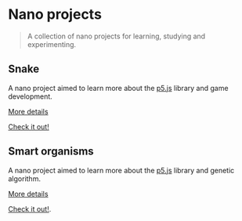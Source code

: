 # Nano projects
> A collection of nano projects for learning, studying and experimenting.

## Snake
A nano project aimed to learn more about the [p5.js](http://p5js.org) library and game development.

[More details](https://github.com/conradoqg/snake/tree/master)

[Check it out!](https://rawgit.com/conradoqg/snake/master/index.html)

## Smart organisms
A nano project aimed to learn more about the [p5.js](http://p5js.org) library and genetic algorithm.

[More details](https://github.com/conradoqg/smart-organisms/tree/master)

[Check it out!](https://rawgit.com/conradoqg/smart-organisms/master/index.html).

